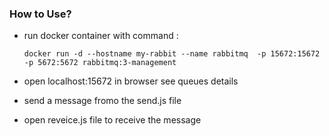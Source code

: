 ### How to Use?

- run docker container with command :   
    ```     
    docker run -d --hostname my-rabbit --name rabbitmq  -p 15672:15672 -p 5672:5672 rabbitmq:3-management
    ```

- open localhost:15672 in browser see queues details

- send a message fromo the send.js file
- open reveice.js file to receive the message